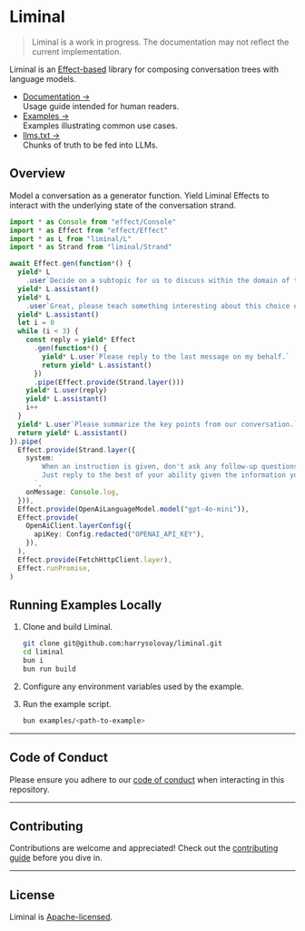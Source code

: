 # Liminal

> Liminal is a work in progress. The documentation may not reflect the current
> implementation.

Liminal is an [Effect-based](https://effect.website/) library for composing
conversation trees with language models.

- [Documentation &rarr;](https://liminal.land)<br />Usage guide intended for
  human readers.
- [Examples &rarr;](https://github.com/harrysolovay/liminal/tree/main/examples)<br />Examples
  illustrating common use cases.
- [llms.txt &rarr;](https://liminal.land/llms.txt)<br />Chunks of truth to be
  fed into LLMs.

## Overview

Model a conversation as a generator function. Yield Liminal Effects to interact
with the underlying state of the conversation strand.

```ts
import * as Console from "effect/Console"
import * as Effect from "effect/Effect"
import * as L from "liminal/L"
import * as Strand from "liminal/Strand"

await Effect.gen(function*() {
  yield* L
    .user`Decide on a subtopic for us to discuss within the domain of technological futurism.`
  yield* L.assistant()
  yield* L
    .user`Great, please teach something interesting about this choice of subtopic.`
  yield* L.assistant()
  let i = 0
  while (i < 3) {
    const reply = yield* Effect
      .gen(function*() {
        yield* L.user`Please reply to the last message on my behalf.`
        return yield* L.assistant()
      })
      .pipe(Effect.provide(Strand.layer()))
    yield* L.user(reply)
    yield* L.assistant()
    i++
  }
  yield* L.user`Please summarize the key points from our conversation.`
  return yield* L.assistant()
}).pipe(
  Effect.provide(Strand.layer({
    system: `
        When an instruction is given, don't ask any follow-up questions.
        Just reply to the best of your ability given the information you have.
      `,
    onMessage: Console.log,
  })),
  Effect.provide(OpenAiLanguageModel.model("gpt-4o-mini")),
  Effect.provide(
    OpenAiClient.layerConfig({
      apiKey: Config.redacted("OPENAI_API_KEY"),
    }),
  ),
  Effect.provide(FetchHttpClient.layer),
  Effect.runPromise,
)
```

## Running Examples Locally

1. Clone and build Liminal.

   ```sh
   git clone git@github.com:harrysolovay/liminal.git
   cd liminal
   bun i
   bun run build
   ```

2. Configure any environment variables used by the example.

3. Run the example script.

   ```sh
   bun examples/<path-to-example>
   ```

---

## **Code of Conduct**

Please ensure you adhere to our [code of conduct](CODE_OF_CONDUCT.md) when
interacting in this repository.

---

## **Contributing**

Contributions are welcome and appreciated! Check out the
[contributing guide](CONTRIBUTING.md) before you dive in.

---

## **License**

Liminal is [Apache-licensed](LICENSE).
